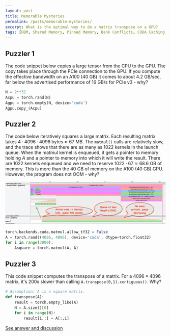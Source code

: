 ```yaml
---
layout: post
title: Memorable Mysteries
permalink: /posts/memorable-mysteries/
excerpt: What is the optimal way to do a matrix transpose on a GPU?
tags: [HBM, Shared Memory, Pinned Memory, Bank Conflicts, CUDA Caching Allocator]
---
```


## Puzzler 1

The code snippet below copies a large tensor from the CPU to the GPU. The copy takes place through
the PCIe connection to the GPU. If you compute the effective bandwidth on an A100 (40 GB) it comes
to about 4.2 GB/sec, far below the advertised performance of 16 GB/s for PCIe v3 - why?

```python
N = 2**32
Acpu = torch.rand(N)
Agpu = torch.empty(N, device='cuda')
Agpu.copy_(Acpu)
```

## Puzzler 2

The code below iteratively squares a large matrix. Each resulting matrix takes $4
\cdot 4096 \cdot 4096 \; \textrm{bytes} \approx 67$ MB. The `matmul()` calls are relatively slow,
and the trace shows that there are as many as 1022 kernels in the launch queue. When the matmul
kernel is enqueued, it gets a pointer to memory holding $A$ and a pointer to memory into which it
will write the result. There are 1022 kernels enqueued and we need to reserve $1022 \cdot 67 \approx
68.6$ GB of memory. This is more than the 40 GB of memory on the A100 (40 GB) GPU. However, the
program does not OOM - why?

<p align = "center">
  <a href="/memory/queue_length_trace.jpg">
    <img src = "/memory/queue_length_trace.jpg">
  </a>
</p>


```python
torch.backends.cuda.matmul.allow_tf32 = False
A = torch.rand((4096, 4096), device='cuda', dtype=torch.float32)
for i in range(3000):
    Asquare = torch.matmul(A, A)
```

## Puzzler 3

This code snippet computes the transpose of a matrix. For a $4096 \times 4096$ matrix, it's 200x
slower than calling `A.transpose(0,1).contiguous()`. Why?

```python
# Assumption: A is a square matrix.
def transpose(A):
    result = torch.empty_like(A)
    N = A.size()[0]
    for i in range(N):
        result[i,:] = A[:,i]
```

[See answer and discussion](/memorable-mysteries-answer/)
